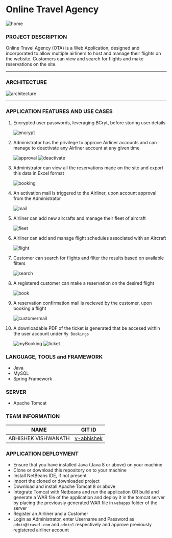 # Online Travel Agency

<img alt="home" src="https://github.com/v-abhishek/online-travel-agency/blob/master/images/home.JPG" />

### PROJECT DESCRIPTION

Online Travel Agency (OTA) is a Web Application, designed and incorporated to allow multiple airliners to host and manage their flights on the website. Customers can view and search for flights and make reservations on the site.

---

### ARCHITECTURE

<img alt="architecture" src="https://github.com/v-abhishek/online-travel-agency/blob/master/images/architecture.JPG" />

---

### APPLICATION FEATURES AND USE CASES

1. Encrypted user passwords, leveraging BCryt, before storing user details

    <img alt="encrypt" src="https://github.com/v-abhishek/online-travel-agency/blob/master/images/encrypt.JPG" />

2. Administrator has the privilege to approve Airliner accounts and can manage to deactivate any Airliner account at any given time

    <img alt="approval" src="https://github.com/v-abhishek/online-travel-agency/blob/master/images/approval.JPG" />

    <img alt="deactivate" src="https://github.com/v-abhishek/online-travel-agency/blob/master/images/deactivate.JPG" />

3. Administrator can view all the reservations made on the site and export this data in Excel format

    <img alt="booking" src="https://github.com/v-abhishek/online-travel-agency/blob/master/images/booking.png" />

4. An activation mail is triggered to the Airliner, upon account approval from the Administrator

    <img alt="mail" src="https://github.com/v-abhishek/online-travel-agency/blob/master/images/approvalemail.png" />

5. Airliner can add new aircrafts and manage their fleet of aircraft

    <img alt="fleet" src="https://github.com/v-abhishek/online-travel-agency/blob/master/images/fleet.JPG" />

 6. Airliner can add and manage flight schedules associated with an Aircraft

    <img alt="flight" src="https://github.com/v-abhishek/online-travel-agency/blob/master/images/flight.JPG" />

7. Customer can search for flights and filter the results based on available filters

    <img alt="search" src="https://github.com/v-abhishek/online-travel-agency/blob/master/images/search.JPG" />

8. A registered customer can make a reservation on the desired flight

    <img alt="book" src="https://github.com/v-abhishek/online-travel-agency/blob/master/images/book.JPG" />

9. A reservation confirmation mail is recieved by the customer, upon booking a flight

    <img alt="customermail" src="https://github.com/v-abhishek/online-travel-agency/blob/master/images/customermail.png" />

10. A downloadable PDF of the ticket is generated that be accesed within the user account under `My Bookings`

    <img alt="myBooking" src="https://github.com/v-abhishek/online-travel-agency/blob/master/images/mybooking.JPG" />

    <img alt="ticket" src="https://github.com/v-abhishek/online-travel-agency/blob/master/images/ticket.JPG" />

### LANGUAGE, TOOLS and FRAMEWORK

- Java
- MySQL
- Spring Framework

### SERVER

- Apache Tomcat

### TEAM INFORMATION

NAME | GIT ID
------------ | -------------
ABHISHEK VISHWANATH | [v-abhishek](https://github.com/v-abhishek)

### APPLICATION DEPLOYMENT

- Ensure that you have installed Java (Java 8 or above) on your machine
- Clone or download this repository on to your machine
- Install NetBeans IDE, if not present
- Import the cloned or downloaded project
- Download and install Apache Tomcat 8 or above
- Integrate Tomcat with Netbeans and run the application
                    OR
  build and generate a WAR file of the application and deploy it in the tomcat server by placing the previously generated WAR file in `webapps` folder of the server                  
- Register an Airliner and a Customer
- Login as Administrator, enter Username and Password as `admin@travel.com` and `admin1` respectively and approve previously registered airliner account 